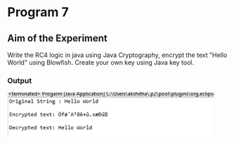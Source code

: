 # Program  7
## Aim of the Experiment
Write the RC4 logic in java using Java Cryptography, encrypt the text "Hello World" using Blowfish. Create your own key using Java key tool.

### Output

![output](Output_Program7.png)

